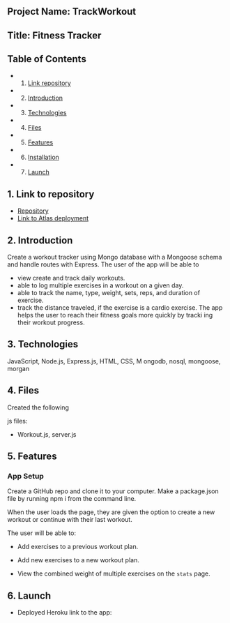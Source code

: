 # 
## Project Name: TrackWorkout
## Title: Fitness Tracker


## Table of Contents

<!-- vscode-markdown-toc -->
* 1. [Link repository](#Linktorepository)
* 2. [Introduction](#Introduction)
* 3. [Technologies](#Technologies)
* 4. [Files](#Files)
* 5. [Features](#Features)
* 6. [Installation](Installation)
* 7. [Launch](#Launch)

<!-- vscode-markdown-toc-config
	numbering=true
	autoSave=true
	/vscode-markdown-toc-config -->
<!-- /vscode-markdown-toc -->

##  1. <a name='Linktorepository'></a>Link to repository

* [Repository](https://github.com/sskumar4/TrackWorkout)
* [Link to Atlas deployment]()
  

##  2. <a name='Introduction'></a>Introduction   
Create a workout tracker using Mongo database with a Mongoose schema and handle routes with Express. The user of the app will be able to
* view create and track daily workouts. 
* able to log multiple exercises in a workout on a given day. 
* able to track the name, type, weight, sets, reps, and duration of    exercise. 
* track the distance traveled, if the exercise is a cardio exercise.
The app helps the user to reach their fitness goals more quickly by tracki ing their workout progress.

##  3. <a name='Technologies'></a>Technologies 
JavaScript, Node.js, Express.js, HTML, CSS, M
ongodb, nosql, mongoose, morgan

##  4. <a name='Files'></a>Files
Created the following 

js files:
  * Workout.js, server.js

##  5. <a name='Features'></a>Features

### App Setup
 Create a GitHub repo and clone it to your computer.
 Make a package.json file by running npm i from the command line.

When the user loads the page, they are given the option to create a new workout or continue with their last workout.

The user will be able to:

  * Add exercises to a previous workout plan.

  * Add new exercises to a new workout plan.

  * View the combined weight of multiple exercises on the `stats` page.

## 6. <a name='Launch'></a>Launch

* Deployed Heroku link to the app: 
